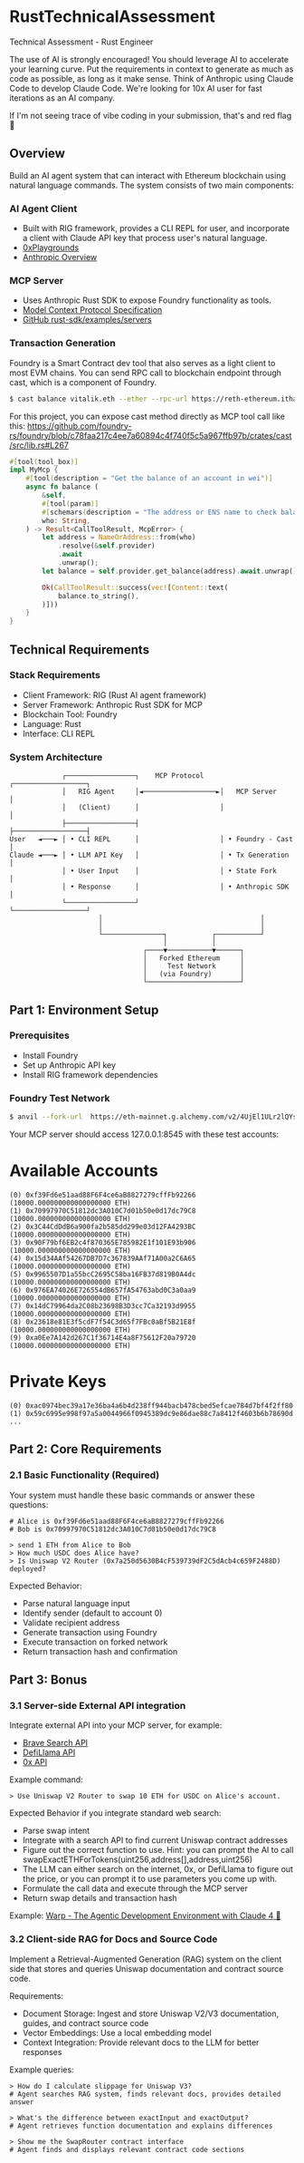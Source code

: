 # RustTechnicalAssessment
Technical Assessment - Rust Engineer

The use of AI is strongly encouraged! You should leverage AI to accelerate your learning curve. Put the requirements in context to generate as much as code as possible, as long as it make sense. Think of Anthropic using Claude Code to develop Claude Code. We're looking for 10x AI user for fast iterations as an AI company.

If I'm not seeing trace of vibe coding in your submission, that's and red flag 🚩

## Overview
Build an AI agent system that can interact with Ethereum blockchain using natural language commands. The system consists of two main components:

### AI Agent Client
- Built with RIG framework, provides a CLI REPL for user, and incorporate a client with Claude API key that process user's natural language.
- [0xPlaygrounds](https://github.com/0xPlaygrounds)
- [Anthropic Overview](https://www.anthropic.com/)

### MCP Server
- Uses Anthropic Rust SDK to expose Foundry functionality as tools.
- [Model Context Protocol Specification](https://github.com/modelcontextprotocol/spec)
- [GitHub rust-sdk/examples/servers](https://github.com/modelcontextprotocol/rust-sdk/tree/main/examples/servers)

### Transaction Generation
Foundry is a Smart Contract dev tool that also serves as a light client to most EVM chains. You can send RPC call to blockchain endpoint through cast, which is a component of Foundry.

```bash
$ cast balance vitalik.eth --ether --rpc-url https://reth-ethereum.ithaca.xyz/rpc
```

For this project, you can expose cast method directly as MCP tool call like this:
https://github.com/foundry-rs/foundry/blob/c78faa217c4ee7a60894c4f740f5c5a967ffb97b/crates/cast/src/lib.rs#L267

```rust
#[tool(tool_box)]
impl MyMcp {
    #[tool(description = "Get the balance of an account in wei")]
    async fn balance (
        &self,
        #[tool(param)]
        #[schemars(description = "The address or ENS name to check balance for")]
        who: String,
    ) -> Result<CallToolResult, McpError> {
        let address = NameOrAddress::from(who)
            .resolve(&self.provider)
            .await
            .unwrap();
        let balance = self.provider.get_balance(address).await.unwrap();

        Ok(CallToolResult::success(vec![Content::text(
            balance.to_string(),
        )]))
    }
}
```

## Technical Requirements

### Stack Requirements
- Client Framework: RIG (Rust AI agent framework) 
- Server Framework: Anthropic Rust SDK for MCP
- Blockchain Tool: Foundry 
- Language: Rust
- Interface: CLI REPL

### System Architecture
```
             ┌─────────────────┐    MCP Protocol    ┌──────────────────┐
             │   RIG Agent     │◄──────────────────►│   MCP Server     │
             │   (Client)      │                    │                  │
             ├─────────────────┤                    ├──────────────────┤
User   ◄───► │ • CLI REPL      │                    │ • Foundry - Cast │
Claude ◄───► │ • LLM API Key   │                    │ • Tx Generation  │
             │ • User Input    │                    │ • State Fork     │
             │ • Response      │                    │ • Anthropic SDK  │
             └─────────────────┘                    └──────────────────┘
                      │                                       │
                      │                                       │
                      └───────────────┐           ┌───────────┘
                                      │           │
                                 ┌────▼───────────▼──────┐
                                 │   Forked Ethereum     │
                                 │     Test Network      │
                                 │   (via Foundry)       │
                                 └───────────────────────┘
```

## Part 1: Environment Setup

### Prerequisites
- Install Foundry
- Set up Anthropic API key
- Install RIG framework dependencies

### Foundry Test Network
```bash
$ anvil --fork-url  https://eth-mainnet.g.alchemy.com/v2/4UjEl1ULr2lQYsGR5n7gGKd3pzgAzxKs
```

Your MCP server should access 127.0.0.1:8545 with these test accounts:

Available Accounts
==================
```
(0) 0xf39Fd6e51aad88F6F4ce6aB8827279cffFb92266 (10000.000000000000000000 ETH)
(1) 0x70997970C51812dc3A010C7d01b50e0d17dc79C8 (10000.000000000000000000 ETH)
(2) 0x3C44CdDdB6a900fa2b585dd299e03d12FA4293BC (10000.000000000000000000 ETH)
(3) 0x90F79bf6EB2c4f870365E785982E1f101E93b906 (10000.000000000000000000 ETH)
(4) 0x15d34AAf54267DB7D7c367839AAf71A00a2C6A65 (10000.000000000000000000 ETH)
(5) 0x9965507D1a55bcC2695C58ba16FB37d819B0A4dc (10000.000000000000000000 ETH)
(6) 0x976EA74026E726554dB657fA54763abd0C3a0aa9 (10000.000000000000000000 ETH)
(7) 0x14dC79964da2C08b23698B3D3cc7Ca32193d9955 (10000.000000000000000000 ETH)
(8) 0x23618e81E3f5cdF7f54C3d65f7FBc0aBf5B21E8f (10000.000000000000000000 ETH)
(9) 0xa0Ee7A142d267C1f36714E4a8F75612F20a79720 (10000.000000000000000000 ETH)
```

Private Keys
==================
```
(0) 0xac0974bec39a17e36ba4a6b4d238ff944bacb478cbed5efcae784d7bf4f2ff80
(1) 0x59c6995e998f97a5a0044966f0945389dc9e86dae88c7a8412f4603b6b78690d
...
```

## Part 2: Core Requirements

### 2.1 Basic Functionality (Required)
Your system must handle these basic commands or answer these questions:
```
# Alice is 0xf39Fd6e51aad88F6F4ce6aB8827279cffFb92266
# Bob is 0x70997970C51812dc3A010C7d01b50e0d17dc79C8

> send 1 ETH from Alice to Bob
> How much USDC does Alice have?
> Is Uniswap V2 Router (0x7a250d5630B4cF539739dF2C5dAcb4c659F2488D) deployed?
```

Expected Behavior:
- Parse natural language input
- Identify sender (default to account 0)
- Validate recipient address
- Generate transaction using Foundry
- Execute transaction on forked network
- Return transaction hash and confirmation

## Part 3: Bonus

### 3.1 Server-side External API integration 
Integrate external API into your MCP server, for example:
- [Brave Search API](https://brave.com/search/api/)
- [DefiLlama API](https://defillama.com/docs/api)
- [0x API](https://0x.org/docs/0x-swap-api/introduction)

Example command:
```
> Use Uniswap V2 Router to swap 10 ETH for USDC on Alice's account. 
```

Expected Behavior if you integrate standard web search:
- Parse swap intent
- Integrate with a search API to find current Uniswap contract addresses
- Figure out the correct function to use. Hint: you can prompt the AI to call swapExactETHForTokens(uint256,address[],address,uint256)
- The LLM can either search on the internet, 0x, or DefiLlama to figure out the price, or you can prompt it to use parameters you come up with.
- Formulate the call data and execute through the MCP server
- Return swap details and transaction hash

Example: [Warp - The Agentic Development Environment with Claude 4 🤔](https://warp.work)

### 3.2 Client-side RAG for Docs and Source Code
Implement a Retrieval-Augmented Generation (RAG) system on the client side that stores and queries Uniswap documentation and contract source code.

Requirements:
- Document Storage: Ingest and store Uniswap V2/V3 documentation, guides, and contract source code
- Vector Embeddings: Use a local embedding model 
- Context Integration: Provide relevant docs to the LLM for better responses

Example queries:
```
> How do I calculate slippage for Uniswap V3?
# Agent searches RAG system, finds relevant docs, provides detailed answer

> What's the difference between exactInput and exactOutput?
# Agent retrieves function documentation and explains differences

> Show me the SwapRouter contract interface
# Agent finds and displays relevant contract code sections
```